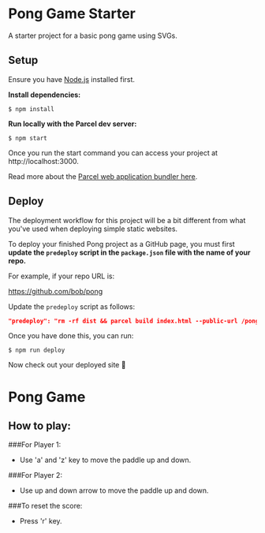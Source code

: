 # Pong Game Starter

A starter project for a basic pong game using SVGs.

## Setup

Ensure you have [Node.js](https://nodejs.org/en/) installed first.

**Install dependencies:**

`$ npm install`

**Run locally with the Parcel dev server:**

`$ npm start`

Once you run the start command you can access your project at http://localhost:3000.

Read more about the [Parcel web application bundler here](https://parceljs.org/).

## Deploy

The deployment workflow for this project will be a bit different from what you've used when deploying simple static websites.

To deploy your finished Pong project as a GitHub page, you must first **update the `predeploy` script in the `package.json` file with the name of your repo.**

For example, if your repo URL is:

https://github.com/bob/pong

Update the `predeploy` script as follows:

```json
"predeploy": "rm -rf dist && parcel build index.html --public-url /pong",
```

Once you have done this, you can run:

`$ npm run deploy`

Now check out your deployed site 🙂

# Pong Game 


## How to play:

###For Player 1: 
* Use 'a' and 'z' key to move the paddle up and down.

###For Player 2:
* Use up and down arrow to move the paddle up and down.

###To reset the score:
* Press 'r' key.

